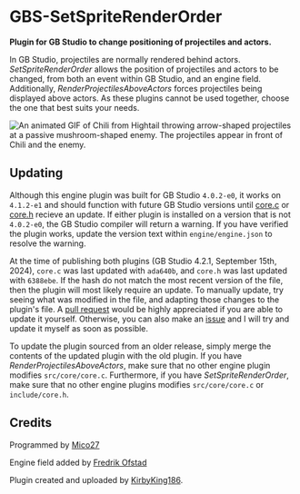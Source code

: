 # GBS-SetSpriteRenderOrder
**Plugin for GB Studio to change positioning of projectiles and actors.**

In GB Studio, projectiles are normally rendered behind actors. *SetSpriteRenderOrder* allows the position of projectiles and actors to be changed, from both an event within GB Studio, and an engine field. Additionally, *RenderProjectilesAboveActors* forces projectiles being displayed above actors. As these plugins cannot be used together, choose the one that best suits your needs.

<img src="https://github.com/user-attachments/assets/50e5d69a-c32d-448c-b725-741c8e04b33f" alt="An animated GIF of Chili from Hightail throwing arrow-shaped projectiles at a passive mushroom-shaped enemy. The projectiles appear in front of Chili and the enemy." />

## Updating

Although this engine plugin was built for GB Studio `4.0.2-e0`, it works on `4.1.2-e1` and should function with future GB Studio versions until [core.c](https://github.com/chrismaltby/gb-studio/blob/develop/appData/src/gb/src/core/core.c) or [core.h](https://github.com/chrismaltby/gb-studio/blob/develop/appData/src/gb/include/core.h) recieve an update. If either plugin is installed on a version that is not `4.0.2-e0`, the GB Studio compiler will return a warning. If you have verified the plugin works, update the version text within `engine/engine.json` to resolve the warning.

At the time of publishing both plugins (GB Studio 4.2.1, September 15th, 2024), `core.c` was last updated with `ada640b`, and `core.h` was last updated with `6388ebe`. If the hash do not match the most recent version of the file, then the plugin will most likely require an update. To manually update, try seeing what was modified in the file, and adapting those changes to the plugin's file. A [pull request](https://github.com/KirbyKing186/GBS-SetSpriteRenderOrder/pulls) would be highly appreciated if you are able to update it yourself. Otherwise, you can also make an [issue](https://github.com/KirbyKing186/GBS-SetSpriteRenderOrder/issues) and I will try and update it myself as soon as possible.

To update the plugin sourced from an older release, simply merge the contents of the updated plugin with the old plugin. If you have *RenderProjectilesAboveActors*, make sure that no other engine plugin modifies `src/core/core.c`. Furthermore, if you have *SetSpriteRenderOrder*, make sure that no other engine plugins modifies `src/core/core.c` or `include/core.h`.

## Credits

Programmed by [Mico27](https://github.com/Mico27)

Engine field added by [Fredrik Ofstad](https://github.com/fredrikofstad)

Plugin created and uploaded by [KirbyKing186](https://github.com/KirbyKing186).
